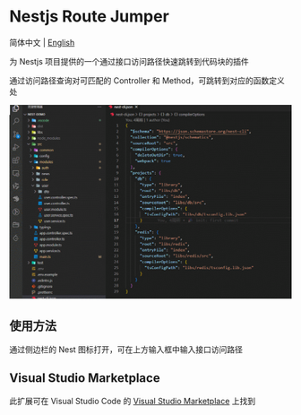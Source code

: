 # Nestjs Route Jumper

简体中文 | [English](./README.md)

为 Nestjs 项目提供的一个通过接口访问路径快速跳转到代码块的插件

通过访问路径查询对可匹配的 Controller 和 Method，可跳转到对应的函数定义处

![priview](./doc/images/priview.gif)

## 使用方法

通过侧边栏的 Nest 图标打开，可在上方输入框中输入接口访问路径

## Visual Studio Marketplace

此扩展可在 Visual Studio Code 的 [Visual Studio Marketplace](https://marketplace.visualstudio.com/items?itemName=hmydgz.nestjs-route-jumper) 上找到

